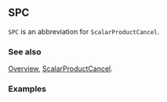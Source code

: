 ## SPC

`SPC` is an abbreviation for `ScalarProductCancel`.

### See also

[Overview](Extra/FeynCalc.md), [ScalarProductCancel](ScalarProductCancel.md).

### Examples
